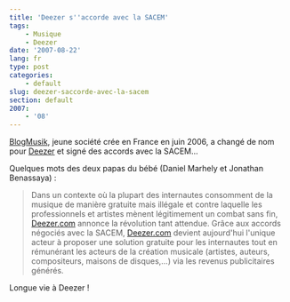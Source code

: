 ```yaml
---
title: 'Deezer s''accorde avec la SACEM'
tags:
    - Musique
    - Deezer
date: '2007-08-22'
lang: fr
type: post
categories:
    - default
slug: deezer-saccorde-avec-la-sacem
section: default
2007:
    - '08'
---
```


[BlogMusik](http://www.hugedomains.com/domain_profile.cfm?d=blogmusik&amp;e=com), jeune société crée en France en juin 2006, a changé de nom pour [Deezer](http://www.deezer.com) et signé des accords avec la SACEM…

<!-- more -->

Quelques mots des deux papas du bébé (Daniel Marhely et Jonathan Benassaya) :

> Dans un contexte où la plupart des internautes consomment de la musique de manière gratuite mais illégale et contre laquelle les professionnels et artistes mènent légitimement un combat sans fin, [Deezer.com](http://www.deezer.com) annonce la révolution tant attendue. Grâce aux accords négociés avec la SACEM, [Deezer.com](http://www.deezer.com) devient aujourd'hui l'unique acteur à proposer une solution gratuite pour les internautes tout en rémunérant les acteurs de la création musicale (artistes, auteurs, compositeurs, maisons de disques,…) via les revenus publicitaires générés.

Longue vie à Deezer&nbsp;!